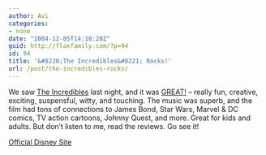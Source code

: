```yaml
---
author: Avi
categories:
- none
date: "2004-12-05T14:18:20Z"
guid: http://flaxfamily.com/?p=94
id: 94
title: '&#8220;The Incredibles&#8221; Rocks!'
url: /post/the-incredibles-rocks/
---
```

We saw [The Incredibles](http://www.imdb.com/title/tt0317705/) last night, and it was [GREAT!](http://www.rottentomatoes.com/m/incredibles/) &#8211; really fun, creative, exciting, suspensful, witty, and touching. The music was superb, and the film had tons of connections to James Bond, Star Wars, Marvel & DC comics, TV action cartoons, Johnny Quest, and more. Great for kids and adults. But don&#8217;t listen to me, read the reviews. Go see it!

[Official Disney Site](http://disney.go.com/disneypictures/incredibles/index.html)